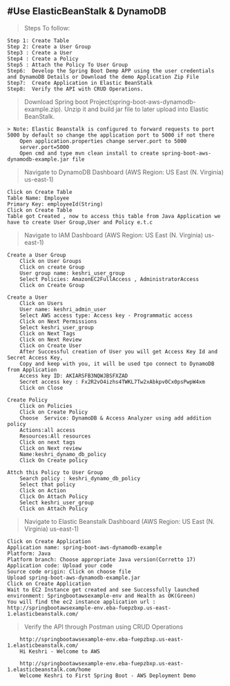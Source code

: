 #Use ElasticBeanStalk & DynamoDB
-----------------------------------------------------------------------------------------------------------------------------------------------------------------------

> Steps To follow: 
	
	Step 1: Create Table
	Step 2: Create a User Group
	Step3 : Create a User
	Step4 : Create a Policy
	Step5 : Attach the Policy To User Group
	Step6:  Develop the Spring Boot Demp APP using the user credentials and DynamoDB Details or Download the demo Application Zip File
	Step7:  Create Application in Elastic BeanStalk
	Step8: 	Verify the API with CRUD Operations.
	
> Download Spring boot Project(spring-boot-aws-dynamodb-example.zip). Unzip it and build jar file to later upload into Elastic BeanStalk.
	
	> Note: Elastic Beanstalk is configured to forward requests to port 5000 by default so change the application port to 5000 if not there
		Open application.properties change server.port to 5000
		server.port=5000
		Open cmd and type mvn clean install to create spring-boot-aws-dynamodb-example.jar file
	

> Navigate to DynamoDB Dashboard (AWS Region: US East (N. Virginia) us-east-1)
	
	Click on Create Table
	Table Name: Employee
	Primary Key: employeeId(String)
	Click on Create Table
	Table got Created , now to access this table from Java Application we have to create User Group,User and Policy e.t.c

> Navigate to IAM Dashboard (AWS Region: US East (N. Virginia) us-east-1)
	
	Create a User Group
		Click on User Groups
		Click on create Group
		User group name: keshri_user_group
		Select Policies: AmazonEC2FullAccess , AdministratorAccess
		Click on Create Group
	
	Create a User
		Click on Users
		User name: keshri_admin_user
		Select AWS access type: Access key - Programmatic access
		Click on Next Permissions
		Select keshri_user_group
		Click on Next Tags
		Click on Next Review
		Click on Create User
		After Successful creation of User you will get Access Key Id and Secret Access Key, 
		Copy and keep with you, it will be used tpo connect to DynamoDB from Application
		Access key ID: AKIARSFB3NQWJBSFXZAD
		Secret access key : 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
		Click on Close
	
	Create Policy
		Click on Policies
		Click on Create Policy
		Choose  Service: DynamoDB & Access Analyzer using add addition policy
		Actions:all access
		Resources:All resources
		Click on next tags
		Click on Next review
		Name:keshri_dynamo_db_policy
		Click On Create policy
	
	Attch this Policy to User Group
		Search policy : keshri_dynamo_db_policy
		Select that policy
		Click on Action
		Click On Attach Policy
		Select keshri_user_group
		Click on Attach Policy
			

> Navigate to Elastic Beanstalk Dashboard (AWS Region: US East (N. Virginia) us-east-1)
	
	Click on Create Application
	Application name: spring-boot-aws-dynamodb-example
	Platform: Java
	Platform branch: Choose appropriate Java version(Corretto 17)
	Application code: Upload your code
	Source code origin: Click on choose file
	Upload spring-boot-aws-dynamodb-example.jar
	Click on Create Application
	Wait to EC2 Instance get created and see Successfully launched environment: Springbootawsexample-env and Health as OK(Green)
	You will find the ec2 instance application url : http://springbootawsexample-env.eba-fuepzbxp.us-east-1.elasticbeanstalk.com/
	
> Verify the API through Postman using CRUD Operations

		http://springbootawsexample-env.eba-fuepzbxp.us-east-1.elasticbeanstalk.com/
		Hi Keshri - Welcome to AWS
			
		http://springbootawsexample-env.eba-fuepzbxp.us-east-1.elasticbeanstalk.com/home
		Welcome Keshri to First Spring Boot - AWS Deployment Demo
